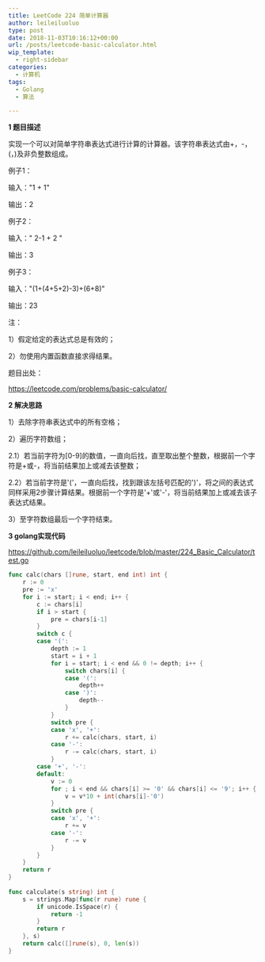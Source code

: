 ```yaml
---
title: LeetCode 224 简单计算器
author: leileiluoluo
type: post
date: 2018-11-03T10:16:12+00:00
url: /posts/leetcode-basic-calculator.html
wip_template:
  - right-sidebar
categories:
  - 计算机
tags:
  - Golang
  - 算法

---
```

**1 题目描述**
  
实现一个可以对简单字符串表达式进行计算的计算器。该字符串表达式由+，-，(，)及非负整数组成。

例子1：

输入："1 + 1"

输出：2

例子2：

输入：" 2-1 + 2 "

输出：3

例子3：

输入："(1+(4+5+2)-3)+(6+8)"

输出：23

注：

1）假定给定的表达式总是有效的；

2）勿使用内置函数直接求得结果。

题目出处：
  
<a href="https://leetcode.com/problems/basic-calculator/" rel="noopener" target="_blank">https://leetcode.com/problems/basic-calculator/</a>

**2 解决思路**
  
1）去除字符串表达式中的所有空格；

2）遍历字符数组；

2.1）若当前字符为[0-9]的数值，一直向后找，直至取出整个整数，根据前一个字符是+或-，将当前结果加上或减去该整数；

2.2）若当前字符是'('，一直向后找，找到跟该左括号匹配的')'，将之间的表达式同样采用2步骤计算结果。根据前一个字符是'+'或'-'，将当前结果加上或减去该子表达式结果。

3）至字符数组最后一个字符结束。

**3 golang实现代码**
  
<a href="https://github.com/leileiluoluo/leetcode/blob/master/224_Basic_Calculator/test.go" rel="noopener" target="_blank">https://github.com/leileiluoluo/leetcode/blob/master/224_Basic_Calculator/test.go</a>

```go
func calc(chars []rune, start, end int) int {  
    r := 0  
    pre := 'x'  
    for i := start; i < end; i++ {  
        c := chars[i]  
        if i > start {  
            pre = chars[i-1]  
        }  
        switch c {  
        case '(':  
            depth := 1  
            start = i + 1  
            for i = start; i < end && 0 != depth; i++ {  
                switch chars[i] {  
                case '(':  
                    depth++  
                case ')':  
                    depth--  
                }  
            }  
            switch pre {  
            case 'x', '+':  
                r += calc(chars, start, i)  
            case '-':  
                r -= calc(chars, start, i)  
            }  
        case '+', '-':  
        default:  
            v := 0  
            for ; i < end && chars[i] >= '0' && chars[i] <= '9'; i++ {  
                v = v*10 + int(chars[i]-'0')  
            }  
            switch pre {  
            case 'x', '+':  
                r += v  
            case '-':  
                r -= v  
            }  
        }  
    }  
    return r  
}  
  
func calculate(s string) int {  
    s = strings.Map(func(r rune) rune {  
        if unicode.IsSpace(r) {  
            return -1  
        }  
        return r  
    }, s)  
    return calc([]rune(s), 0, len(s))  
}
```